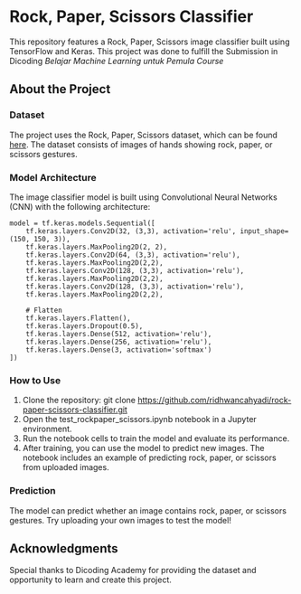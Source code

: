 # Rock, Paper, Scissors Classifier

This repository features a Rock, Paper, Scissors image classifier built using TensorFlow and Keras. This project was done to fulfill the Submission in Dicoding _Belajar Machine Learning untuk Pemula Course_

## About the Project

### Dataset

The project uses the Rock, Paper, Scissors dataset, which can be found [here](https://github.com/dicodingacademy/assets/releases/download/release/rockpaperscissors.zip). The dataset consists of images of hands showing rock, paper, or scissors gestures.

### Model Architecture

The image classifier model is built using Convolutional Neural Networks (CNN) with the following architecture:

```
model = tf.keras.models.Sequential([
    tf.keras.layers.Conv2D(32, (3,3), activation='relu', input_shape=(150, 150, 3)),
    tf.keras.layers.MaxPooling2D(2, 2),
    tf.keras.layers.Conv2D(64, (3,3), activation='relu'),
    tf.keras.layers.MaxPooling2D(2,2),
    tf.keras.layers.Conv2D(128, (3,3), activation='relu'),
    tf.keras.layers.MaxPooling2D(2,2),
    tf.keras.layers.Conv2D(128, (3,3), activation='relu'),
    tf.keras.layers.MaxPooling2D(2,2),

    # Flatten
    tf.keras.layers.Flatten(),
    tf.keras.layers.Dropout(0.5),
    tf.keras.layers.Dense(512, activation='relu'),
    tf.keras.layers.Dense(256, activation='relu'),
    tf.keras.layers.Dense(3, activation='softmax')
])
```

### How to Use

1. Clone the repository: git clone https://github.com/ridhwancahyadi/rock-paper-scissors-classifier.git
2. Open the test_rockpaper_scissors.ipynb notebook in a Jupyter environment.
3. Run the notebook cells to train the model and evaluate its performance.
4. After training, you can use the model to predict new images. The notebook includes an example of predicting rock, paper, or scissors from uploaded images.

### Prediction

The model can predict whether an image contains rock, paper, or scissors gestures. Try uploading your own images to test the model!

## Acknowledgments

Special thanks to Dicoding Academy for providing the dataset and opportunity to learn and create this project.
